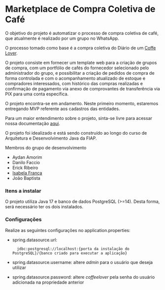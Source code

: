 # Marketplace de Compra Coletiva de Café

O objetivo do projeto é automatizar o processo de compra coletiva de café, que atualmente é realizado por um grupo no WhatsApp.

O processo tomado como base é a compra coletiva do Diário de um [Coffe Lover](https://www.instagram.com/diariodeumcoffeelover/).

O projeto consiste em fornecer um template web para a criação de grupos de compra, com um portfólio de cafés do fornecedor selecionado pelo administrador do grupo, e possibilitar a criação de pedidos de compra de forma controlada e com o acompanhamento atualizado de estoque e compradores interessados, com histórico das compras realizadas e confirmação de pagamento via anexo de comprovantes de transferência via PIX para uma conta específica.

O projeto encontra-se em andamento. Neste primeiro momento, estaremos entregando MVP referente aos cadastros das entidades.

Para um maior entendimento sobre o projeto, sinta-se livre para acessar nossa documentação [aqui](https://www.notion.so/8d23441e4ddc4bb88ab78d7b952595e7?v=ea155403c7cd4b568b812d0d50aee463&pvs=4).

O projeto foi idealizado e está sendo construído ao longo do curso de Arquitetura e Desenvolvimento Java da FIAP.

Membros do grupo de desenvolvimento
 - Aydan Amorim
 - Danilo Faccio
 - Erick Ribeiro
 - [Isabela França](https://github.com/fysabelah)
 - João Baptista

### Itens a instalar
O projeto utiliza Java 17 e banco de dados PostgreSQL (>=14). Desta forma, será necessário ter os dois instalados.

### Configurações
Realize as seguintes configurações no application.properties:
* spring.datasource.url:

        jdbc:postgresql://localhost:{porta da instalação do PostgreSQL}/{banco criado para executar a aplicação}
* spring.datasource.username: altere *admin* para o usuário que deseja utilizar
* spring.datasource.password: altere *coffeelover* pela senha do usuário adicionada na propriedade anterior